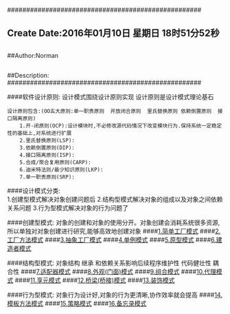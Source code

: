 ###################################################
## Create Date:2016年01月10日 星期日 18时51分52秒
##
##Author:Norman
##
##Description: 
###################################################

####软件设计原则:
    设计模式围绕设计原则实现
    设计原则是设计模式理论基石

    设计原则包含:(OO五大原则:单一职责原则  开放闭合原则  里氏替换原则 依赖倒置原则  接口隔离原则)
        1.开-闭原则(OCP):设计模块时,不必修改源代码情况下改变模块行为.保持系统一定稳定性的基础上,对系统进行扩展
        2.里氏替换原则(LSP):
        3.依赖倒置原则(DIP):
        4.接口隔离原则(ISP):
        5.合成/聚合复用原则(CARP):
        6.迪米特法则/最少知识原则(LKP):
        7.单一职责原则(SRP):
    
####设计模式分类:    
    1.创建型模式解决对象创建问题后
    2.结构型模式解决对象的组成以及对象之间依赖关系问题
    3.行为型模式解决对象的行为问题了

####创建型模式:
    对象的创建和对象的使用分开。对象创建会消耗系统很多资源,所以单独对对象创建进行研究,能够高效地创建对象
####[1.简单工厂模式](./SimpleFactoryPattern)
####[2.工厂方法模式](./FactoryMethod)
####[3.抽象工厂模式](./AbstractFactory)
####[4.单例模式](./Singleton)
####[5.原型模式](./PrototypePattern)
####[6.建造者模式](./Builder)

####结构型模式:
    对象结构 继承 和依赖关系影响后续程序维护性 代码健壮性 耦合性
####[7.适配器模式](./Adapter)
####[8.外观(门面)模式](./Facade)
####[9.组合模式](./Composite/)
####[10.代理模式](./Proxy/)
####[11.享元模式](./Flyweight/)
####[12.桥梁(桥接)模式](./Bridge/)
####[13.装饰模式](./Decorator/)

####行为型模式:
    对象行为设计好,对象的行为更清晰,协作效率就会提高
####[14.模板方法模式](./TemplateMethod)
####[15.策略模式](./StrategyPattern)
####[16.备忘录模式](./Memento)
